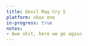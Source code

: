 ```yaml
---
title: Devil May Cry 5
platform: xbox one
in-progress: true
notes:
- Awe shit, here we go again
---
```


